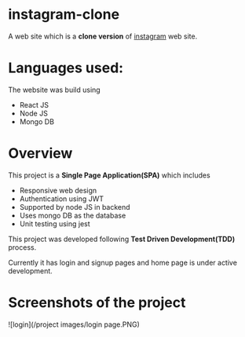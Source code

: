 # instagram-clone
A web site which is a **clone version** of [instagram](https://www.instagram.com/) web site.
# Languages used:
The website was build using 
- React JS
- Node JS
- Mongo DB

# Overview
This project is a **Single Page Application(SPA)** which includes
- Responsive web design
- Authentication using JWT
- Supported by node JS in backend 
- Uses mongo DB as the database
- Unit testing using jest

This project was developed following **Test Driven Development(TDD)** process.

Currently it has login and signup pages and home page is under active development.
# Screenshots of the project
![login](/project images/login page.PNG)
